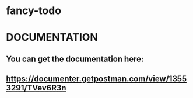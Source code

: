 # fancy-todo

# **DOCUMENTATION**
## You can get the documentation here:
## https://documenter.getpostman.com/view/13553291/TVev6R3n